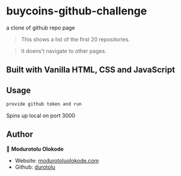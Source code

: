 # buycoins-github-challenge
a clone of github repo page

> This shows a list of the first 20 repositories.

> It doens't navigate to other pages.

## Built with Vanilla HTML, CSS and JavaScript

## Usage

```sh
provide github token and run
```

Spins up local on port 3000

## Author

👤 **Modurotolu Olokode**

- Website: [modurotoluolokode.com](http://modurotoluolokode.com/)
- Github: [durotolu](https://github.com/durotolu)